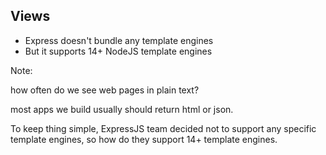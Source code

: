 ## Views

- Express doesn't bundle any template engines
- But it supports 14+ NodeJS template engines

Note:

how often do we see web pages in plain text?

most apps we build usually should return html or json.

To keep thing simple, ExpressJS team decided not to support any specific template engines, so how do they support 14+ template engines.